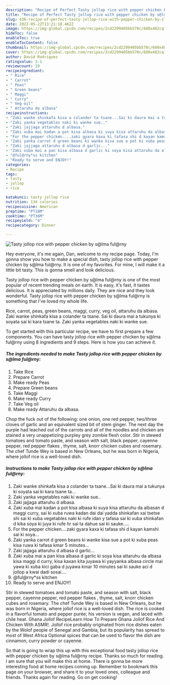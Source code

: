 ```yaml
---
description: "Recipe of Perfect Tasty jollop rice with pepper chicken by s@lma ful@rny"
title: "Recipe of Perfect Tasty jollop rice with pepper chicken by s@lma ful@rny"
slug: 436-recipe-of-perfect-tasty-jollop-rice-with-pepper-chicken-by-slma-fulrny
date: 2022-05-22T13:21:18.462Z
image: https://img-global.cpcdn.com/recipes/2cd2299405bb570c/680x482cq70/tasty-jollop-rice-with-pepper-chicken-by-slma-fulrny-recipe-main-photo.jpg
hideToc: false
enableToc: true
enableTocContent: false
thumbnail: https://img-global.cpcdn.com/recipes/2cd2299405bb570c/680x482cq70/tasty-jollop-rice-with-pepper-chicken-by-slma-fulrny-recipe-main-photo.jpg
cover: https://img-global.cpcdn.com/recipes/2cd2299405bb570c/680x482cq70/tasty-jollop-rice-with-pepper-chicken-by-slma-fulrny-recipe-main-photo.jpg
author: David Rodriguez
ratingvalue: 3.1
reviewcount: 19
recipeingredient:
- " Rice"
- " Carrot"
- " Peas"
- " Green beans"
- " Maggi"
- " Curry"
- " Veg oil"
- " Attaruhu da albasa"
recipeinstructions:
- "Zaki wanke shinkafa kisa a colander ta tsane...Sai ki daura mai a tukunya ki soyata sai ki kara tsane ta..."
- "Zaki yanka vegetables naki ki wanke sue.."
- "Zaki jajjaga attaruhu d albasa."
- "Zaki xuba mai kadan a pot kisa albasa ki suya kisa attaruhu da albasan d maggi curry, sai ki xuba ruwa kadan dai dai yadda shinkafan xai tsetse shi sai ki xuba vegetables naki ki rufe idan y tafasa sai ki xuba shinkafan d kika soya ki juya ki rufe hr sai ta dahue sai ki sauke....."
- "For the pepper chicken....zaki gyara kaxa ki tafasa shi d kayan kamshi sai ki soya..."
- "Zaki yanka carrot d green beans ki wanke kisa sue a pot ki xuba peas kisa ruwa ki tafasa kmar 5 minutes..."
- "Zaki jajjaga attaruhu d albasa d garlic..."
- "Zaki xuba mai a pan kisa albasa d garlic ki soya kisa attaruhu da albasa kisa maggi d curry, kisa kaxan kita juyawa ki yayyanka albasa circle mai yawa ki xuba kici gaba d juyawa kmar 10 minutes sai ki sauke aci d jollop a kwai dadi sosai...."
- "@ful@rny*ss kitchen"
- "Ready to serve and ENJOY!"
categories:
- Recipe
tags:
- tasty
- jollop
- rice

katakunci: tasty jollop rice 
nutrition: 134 calories
recipecuisine: American
preptime: "PT18M"
cooktime: "PT36M"
recipeyield: "4"
recipecategory: Dinner

---
```



![Tasty jollop rice with pepper chicken by s@lma ful@rny](https://img-global.cpcdn.com/recipes/2cd2299405bb570c/680x482cq70/tasty-jollop-rice-with-pepper-chicken-by-slma-fulrny-recipe-main-photo.jpg)

Hey everyone, it's me again, Dan, welcome to my recipe page. Today, I'm gonna show you how to make a special dish, tasty jollop rice with pepper chicken by s@lma ful@rny. It is one of my favorites. For mine, I will make it a little bit tasty. This is gonna smell and look delicious.

Tasty jollop rice with pepper chicken by s@lma ful@rny is one of the most popular of recent trending meals on earth. It is easy, it's fast, it tastes delicious. It is appreciated by millions daily. They are nice and they look wonderful. Tasty jollop rice with pepper chicken by s@lma ful@rny is something that I've loved my whole life.

Rice, carrot, peas, green beans, maggi, curry, veg oil, attaruhu da albasa. Zaki wanke shinkafa kisa a colander ta tsane. Sai ki daura mai a tukunya ki soyata sai ki kara tsane ta. Zaki yanka vegetables naki ki wanke sue.


To get started with this particular recipe, we have to first prepare a few components. You can have tasty jollop rice with pepper chicken by s@lma ful@rny using 8 ingredients and 9 steps. Here is how you can achieve it.

<!--inarticleads1-->

##### The ingredients needed to make Tasty jollop rice with pepper chicken by s@lma ful@rny:

1. Take  Rice
1. Prepare  Carrot
1. Make ready  Peas
1. Prepare  Green beans
1. Take  Maggi
1. Make ready  Curry
1. Take  Veg oil
1. Make ready  Attaruhu da albasa.


Chop the fuck out of the following: one onion, one red pepper, two/three cloves of garlic and an equivalent sized bit of stem ginger. The next day the purple had leached out of the carrots and all of the noodles and chicken are stained a very unappetizing purpley grey zombie flesh color. Stir in stewed tomatoes and tomato paste, and season with salt, black pepper, cayenne pepper, red pepper flakes , thyme, salt, knorr chicken cubes and rosemary. The chef Tunde Wey is based in New Orleans, but he was born in Nigeria, where jollof rice is a well-loved dish. 

<!--inarticleads2-->

##### Instructions to make Tasty jollop rice with pepper chicken by s@lma ful@rny:

1. Zaki wanke shinkafa kisa a colander ta tsane...Sai ki daura mai a tukunya ki soyata sai ki kara tsane ta...
1. Zaki yanka vegetables naki ki wanke sue..
1. Zaki jajjaga attaruhu d albasa.
1. Zaki xuba mai kadan a pot kisa albasa ki suya kisa attaruhu da albasan d maggi curry, sai ki xuba ruwa kadan dai dai yadda shinkafan xai tsetse shi sai ki xuba vegetables naki ki rufe idan y tafasa sai ki xuba shinkafan d kika soya ki juya ki rufe hr sai ta dahue sai ki sauke.....
1. For the pepper chicken....zaki gyara kaxa ki tafasa shi d kayan kamshi sai ki soya...
1. Zaki yanka carrot d green beans ki wanke kisa sue a pot ki xuba peas kisa ruwa ki tafasa kmar 5 minutes...
1. Zaki jajjaga attaruhu d albasa d garlic...
1. Zaki xuba mai a pan kisa albasa d garlic ki soya kisa attaruhu da albasa kisa maggi d curry, kisa kaxan kita juyawa ki yayyanka albasa circle mai yawa ki xuba kici gaba d juyawa kmar 10 minutes sai ki sauke aci d jollop a kwai dadi sosai....
1. @ful@rny*ss kitchen
1. Ready to serve and ENJOY!

Stir in stewed tomatoes and tomato paste, and season with salt, black pepper, cayenne pepper, red pepper flakes , thyme, salt, knorr chicken cubes and rosemary. The chef Tunde Wey is based in New Orleans, but he was born in Nigeria, where jollof rice is a well-loved dish. The rice is cooked in a flavorful tomato and pepper purée; his version is vegan, and laced with chile heat. Ghana Jollof RecipeLearn How To Prepare Ghana Jollof Rice And Chicken With ASMR!. Jollof rice probably originated from rice dishes eaten by the Wolof people of Senegal and Gambia, but its popularity has spread to most of West Africa Optional spices that can be used to flavor the dish are cinnamon, curry powder or cayenne. 

So that is going to wrap this up with this exceptional food tasty jollop rice with pepper chicken by s@lma ful@rny recipe. Thanks so much for reading. I am sure that you will make this at home. There is gonna be more interesting food at home recipes coming up. Remember to bookmark this page on your browser, and share it to your loved ones, colleague and friends. Thanks again for reading. Go on get cooking!
